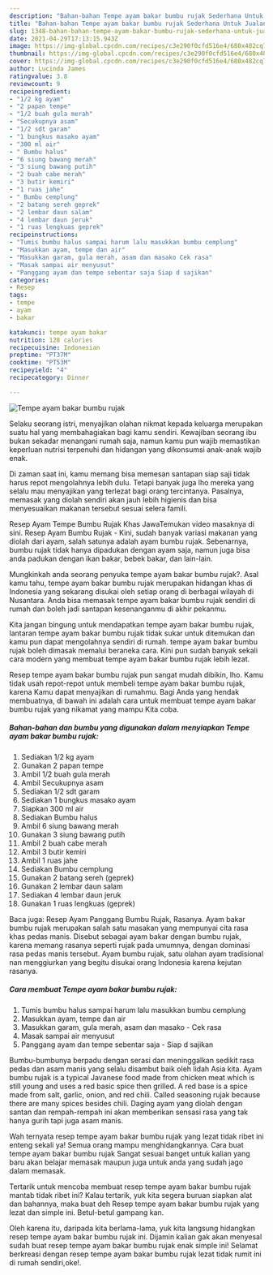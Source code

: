 ```yaml
---
description: "Bahan-bahan Tempe ayam bakar bumbu rujak Sederhana Untuk Jualan"
title: "Bahan-bahan Tempe ayam bakar bumbu rujak Sederhana Untuk Jualan"
slug: 1348-bahan-bahan-tempe-ayam-bakar-bumbu-rujak-sederhana-untuk-jualan
date: 2021-04-29T17:13:15.943Z
image: https://img-global.cpcdn.com/recipes/c3e290f0cfd516e4/680x482cq70/tempe-ayam-bakar-bumbu-rujak-foto-resep-utama.jpg
thumbnail: https://img-global.cpcdn.com/recipes/c3e290f0cfd516e4/680x482cq70/tempe-ayam-bakar-bumbu-rujak-foto-resep-utama.jpg
cover: https://img-global.cpcdn.com/recipes/c3e290f0cfd516e4/680x482cq70/tempe-ayam-bakar-bumbu-rujak-foto-resep-utama.jpg
author: Lucinda James
ratingvalue: 3.8
reviewcount: 9
recipeingredient:
- "1/2 kg ayam"
- "2 papan tempe"
- "1/2 buah gula merah"
- "Secukupnya asam"
- "1/2 sdt garam"
- "1 bungkus masako ayam"
- "300 ml air"
- " Bumbu halus"
- "6 siung bawang merah"
- "3 siung bawang putih"
- "2 buah cabe merah"
- "3 butir kemiri"
- "1 ruas jahe"
- " Bumbu cemplung"
- "2 batang sereh geprek"
- "2 lembar daun salam"
- "4 lembar daun jeruk"
- "1 ruas lengkuas geprek"
recipeinstructions:
- "Tumis bumbu halus sampai harum lalu masukkan bumbu cemplung"
- "Masukkan ayam, tempe dan air"
- "Masukkan garam, gula merah, asam dan masako Cek rasa"
- "Masak sampai air menyusut"
- "Panggang ayam dan tempe sebentar saja Siap d sajikan"
categories:
- Resep
tags:
- tempe
- ayam
- bakar

katakunci: tempe ayam bakar 
nutrition: 128 calories
recipecuisine: Indonesian
preptime: "PT37M"
cooktime: "PT53M"
recipeyield: "4"
recipecategory: Dinner

---
```



![Tempe ayam bakar bumbu rujak](https://img-global.cpcdn.com/recipes/c3e290f0cfd516e4/680x482cq70/tempe-ayam-bakar-bumbu-rujak-foto-resep-utama.jpg)

Selaku seorang istri, menyajikan olahan nikmat kepada keluarga merupakan suatu hal yang membahagiakan bagi kamu sendiri. Kewajiban seorang ibu bukan sekadar menangani rumah saja, namun kamu pun wajib memastikan keperluan nutrisi terpenuhi dan hidangan yang dikonsumsi anak-anak wajib enak.

Di zaman  saat ini, kamu memang bisa memesan santapan siap saji tidak harus repot mengolahnya lebih dulu. Tetapi banyak juga lho mereka yang selalu mau menyajikan yang terlezat bagi orang tercintanya. Pasalnya, memasak yang diolah sendiri akan jauh lebih higienis dan bisa menyesuaikan makanan tersebut sesuai selera famili. 

Resep Ayam Tempe Bumbu Rujak Khas JawaTemukan video masaknya di sini. Resep Ayam Bumbu Rujak - Kini, sudah banyak variasi makanan yang diolah dari ayam, salah satunya adalah ayam bumbu rujak. Sebenarnya, bumbu rujak tidak hanya dipadukan dengan ayam saja, namun juga bisa anda padukan dengan ikan bakar, bebek bakar, dan lain-lain.

Mungkinkah anda seorang penyuka tempe ayam bakar bumbu rujak?. Asal kamu tahu, tempe ayam bakar bumbu rujak merupakan hidangan khas di Indonesia yang sekarang disukai oleh setiap orang di berbagai wilayah di Nusantara. Anda bisa memasak tempe ayam bakar bumbu rujak sendiri di rumah dan boleh jadi santapan kesenanganmu di akhir pekanmu.

Kita jangan bingung untuk mendapatkan tempe ayam bakar bumbu rujak, lantaran tempe ayam bakar bumbu rujak tidak sukar untuk ditemukan dan kamu pun dapat mengolahnya sendiri di rumah. tempe ayam bakar bumbu rujak boleh dimasak memalui beraneka cara. Kini pun sudah banyak sekali cara modern yang membuat tempe ayam bakar bumbu rujak lebih lezat.

Resep tempe ayam bakar bumbu rujak pun sangat mudah dibikin, lho. Kamu tidak usah repot-repot untuk membeli tempe ayam bakar bumbu rujak, karena Kamu dapat menyajikan di rumahmu. Bagi Anda yang hendak membuatnya, di bawah ini adalah cara untuk membuat tempe ayam bakar bumbu rujak yang nikamat yang mampu Kita coba.

<!--inarticleads1-->

##### Bahan-bahan dan bumbu yang digunakan dalam menyiapkan Tempe ayam bakar bumbu rujak:

1. Sediakan 1/2 kg ayam
1. Gunakan 2 papan tempe
1. Ambil 1/2 buah gula merah
1. Ambil Secukupnya asam
1. Sediakan 1/2 sdt garam
1. Sediakan 1 bungkus masako ayam
1. Siapkan 300 ml air
1. Sediakan  Bumbu halus
1. Ambil 6 siung bawang merah
1. Gunakan 3 siung bawang putih
1. Ambil 2 buah cabe merah
1. Ambil 3 butir kemiri
1. Ambil 1 ruas jahe
1. Sediakan  Bumbu cemplung
1. Gunakan 2 batang sereh (geprek)
1. Gunakan 2 lembar daun salam
1. Sediakan 4 lembar daun jeruk
1. Gunakan 1 ruas lengkuas (geprek)


Baca juga: Resep Ayam Panggang Bumbu Rujak, Rasanya. Ayam bakar bumbu rujak merupakan salah satu masakan yang mempunyai cita rasa khas pedas manis. Disebut sebagai ayam bakar dengan bumbu rujak, karena memang rasanya seperti rujak pada umumnya, dengan dominasi rasa pedas manis tersebut. Ayam bumbu rujak, satu olahan ayam tradisional nan menggiurkan yang begitu disukai orang Indonesia karena kejutan rasanya. 

<!--inarticleads2-->

##### Cara membuat Tempe ayam bakar bumbu rujak:

1. Tumis bumbu halus sampai harum lalu masukkan bumbu cemplung
1. Masukkan ayam, tempe dan air
1. Masukkan garam, gula merah, asam dan masako - Cek rasa
1. Masak sampai air menyusut
1. Panggang ayam dan tempe sebentar saja - Siap d sajikan


Bumbu-bumbunya berpadu dengan serasi dan meninggalkan sedikit rasa pedas dan asam manis yang selalu disambut baik oleh lidah Asia kita. Ayam bumbu rujak is a typical Javanese food made from chicken meat which is still young and uses a red basic spice then grilled. A red base is a spice made from salt, garlic, onion, and red chili. Called seasoning rujak because there are many spices besides chili. Daging ayam yang diolah dengan santan dan rempah-rempah ini akan memberikan sensasi rasa yang tak hanya gurih tapi juga asam manis. 

Wah ternyata resep tempe ayam bakar bumbu rujak yang lezat tidak ribet ini enteng sekali ya! Semua orang mampu menghidangkannya. Cara buat tempe ayam bakar bumbu rujak Sangat sesuai banget untuk kalian yang baru akan belajar memasak maupun juga untuk anda yang sudah jago dalam memasak.

Tertarik untuk mencoba membuat resep tempe ayam bakar bumbu rujak mantab tidak ribet ini? Kalau tertarik, yuk kita segera buruan siapkan alat dan bahannya, maka buat deh Resep tempe ayam bakar bumbu rujak yang lezat dan simple ini. Betul-betul gampang kan. 

Oleh karena itu, daripada kita berlama-lama, yuk kita langsung hidangkan resep tempe ayam bakar bumbu rujak ini. Dijamin kalian gak akan menyesal sudah buat resep tempe ayam bakar bumbu rujak enak simple ini! Selamat berkreasi dengan resep tempe ayam bakar bumbu rujak lezat tidak rumit ini di rumah sendiri,oke!.

